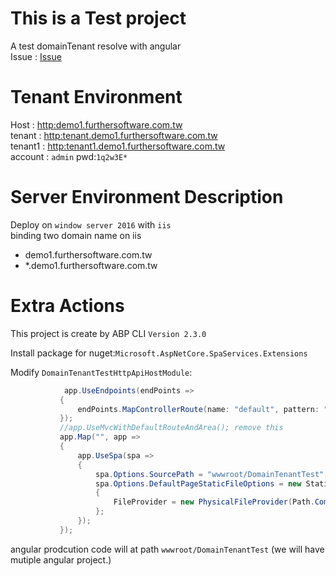 # This is a Test project  
A test domainTenant resolve  with angular  
Issue  :  [Issue](https://github.com/abpframework/abp/issues/3304)  

# Tenant Environment 
Host :  [http:demo1.furthersoftware.com.tw](http:demo1.furthersoftware.com.tw)  
tenant  :  [http:tenant.demo1.furthersoftware.com.tw](http:tenant.demo1.furthersoftware.com.tw)  
tenant1 :  [http:tenant1.demo1.furthersoftware.com.tw](http:tenant1.demo1.furthersoftware.com.tw)  
account :  `admin`  pwd:`1q2w3E*`


# Server Environment Description  
 Deploy on `window server 2016` with `iis`  
 binding two domain name on iis    
 - demo1.furthersoftware.com.tw  
 - *.demo1.furthersoftware.com.tw  
 
 # Extra Actions
 This project is create by ABP CLI `Version 2.3.0`
 
 Install package for nuget:`Microsoft.AspNetCore.SpaServices.Extensions`
 
 Modify `DomainTenantTestHttpApiHostModule`:
 ``` csharp
             app.UseEndpoints(endPoints =>
            {
                endPoints.MapControllerRoute(name: "default", pattern: "{controller=Home}/{action=Index}/{id?}");
            });
            //app.UseMvcWithDefaultRouteAndArea(); remove this
            app.Map("", app =>
            {
                app.UseSpa(spa =>
                {
                    spa.Options.SourcePath = "wwwroot/DomainTenantTest";
                    spa.Options.DefaultPageStaticFileOptions = new StaticFileOptions
                    {
                        FileProvider = new PhysicalFileProvider(Path.Combine(Directory.GetCurrentDirectory(), "wwwroot", "DomainTenantTest"))
                    };
                });
            });
 ```
 
 angular prodcution code will at path `wwwroot/DomainTenantTest`  (we will have mutiple angular project.)
 
 
 





